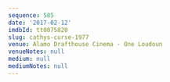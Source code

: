 ```yaml
---
sequence: 585
date: '2017-02-12'
imdbId: tt0075820
slug: cathys-curse-1977
venue: Alamo Drafthouse Cinema - One Loudoun
venueNotes: null
medium: null
mediumNotes: null
---
```


